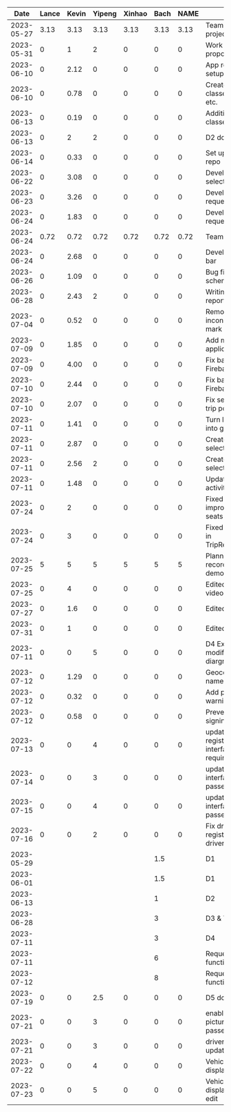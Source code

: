 | Date | Lance | Kevin | Yipeng | Xinhao | Bach | NAME | Task
|------------|------|---------|-------|------|-|-|-|
|2023-05-27|3.13|3.13|3.13|3.13|3.13|3.13|Team meeting on project design|
|2023-05-31|0|1|2|0|0|0|Work on project proposal|
|2023-06-10|0|2.12|0|0|0|0|App repository setup|
|2023-06-10|0|0.78|0|0|0|0|Create basic classes: Trip, User, etc.|
|2023-06-13|0|0.19|0|0|0|0|Additional set up classes|
|2023-06-13|0|2|2|0|0|0|D2 document|
|2023-06-14|0|0.33|0|0|0|0|Set up database repo|
|2023-06-22|0|3.08|0|0|0|0|Develop ride selection menu|
|2023-06-23|0|3.26|0|0|0|0|Develop ride request menu|
|2023-06-24|0|1.83|0|0|0|0|Develop ride request menu|
|2023-06-24|0.72|0.72|0.72|0.72|0.72|0.72|Team meeting|
|2023-06-24|0|2.68|0|0|0|0|Develop navigation bar|
|2023-06-26|0|1.09|0|0|0|0|Bug fix and new schema|
|2023-06-28|0|2.43|2|0|0|0|Writing demo report(d3)|
|2023-07-04|0|0.52|0|0|0|0|Removed inconsistent tick mark in SeekBar|
|2023-07-09|0|1.85|0|0|0|0|Add map to the application|
|2023-07-09|0|4.00|0|0|0|0|Fix badly written Firebase integration|
|2023-07-10|0|2.44|0|0|0|0|Fix badly written Firebase integration|
|2023-07-10|0|2.07|0|0|0|0|Fix severe bugs in trip posting activity|
|2023-07-11|0|1.41|0|0|0|0|Turn location string into geohashes|
|2023-07-11|0|2.87|0|0|0|0|Create location selector activity|
|2023-07-11|0|2.56|2|0|0|0|Create date-time selector|
|2023-07-11|0|1.48|0|0|0|0|Update TripRequest activity|
|2023-07-24|0|2|0|0|0|0|Fixed issue with improper number of seats|
|2023-07-24|0|3|0|0|0|0|Fixed layout issues in TripRequestAdapter|
|2023-07-25|5|5|5|5|5|5|Planning and recording final demo video|
|2023-07-25|0|4|0|0|0|0|Edited final demo video|
|2023-07-27|0|1.6|0|0|0|0|Edited D6|
|2023-07-31|0|1|0|0|0|0|Edited D7|
|2023-07-11|0|0|5|0|0|0|D4 Ex1, ex2 modification, 2 diargrams|
|2023-07-12|0|1.29|0|0|0|0|Geocoding location names|
|2023-07-12|0|0.32|0|0|0|0|Add privacy warning to map|
|2023-07-12|0|0.58|0|0|0|0|Prevent driver from signing in as rider|
|2023-07-13|0|0|4|0|0|0|update registeration interface so it require more fileds|
|2023-07-14|0|0|3|0|0|0|update profile interface for passenger|
|2023-07-15|0|0|4|0|0|0|update profile interface editing for passenger|
|2023-07-16|0|0|2|0|0|0|Fix driver registration for driver license|
|2023-05-29|||||1.5||D1|
|2023-06-01|||||1.5||D1|
|2023-06-13|||||1||D2|
|2023-06-28|||||3||D3 & Trip List|
|2023-07-11|||||3||D4|
|2023-07-11|||||6||Request status function|
|2023-07-12|||||8||Request status function|
|2023-07-19|0|0|2.5|0|0|0|D5 document|
|2023-07-21|0|0|3|0|0|0|enable profile picture select for passenger|
|2023-07-21|0|0|3|0|0|0|driver profile update|
|2023-07-22|0|0|4|0|0|0|Vehicle profile display|
|2023-07-23|0|0|5|0|0|0|Vehicle profile display update and edit|
